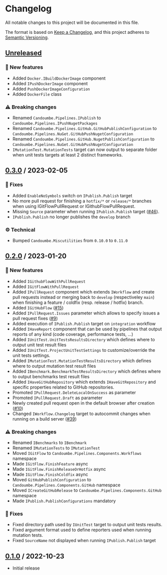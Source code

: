 # Changelog

All notable changes to this project will be documented in this file.

The format is based on [Keep a Changelog](https://keepachangelog.com/en/1.0.0/),
and this project adheres to [Semantic Versioning](https://semver.org/spec/v2.0.0.html).

## [Unreleased]
### 🚀 New features
- Added `Docker.IBuildDockerImage` component
- Added `IPushDockerImage` component
- Added `PushDockerImageConfiguration`
- Added `DockerFile` class

### ⚠️ Breaking changes
- Renamed `Candoumbe.Pipelines.IPublish` to `Candoumbe.Pipelines.IPushNugetPackages`
- Renamed `Candoumbe.Pipelines.GitHub.GitHubPublishConfiguration` to `Candoumbe.Pipelines.NuGet.GitHubPushNugetConfiguration`
- Renamed `Candoumbe.Pipelines.GitHub.NugetPublishConfiguration` to `Candoumbe.Pipelines.NuGet.GitHubPushNugetConfiguration`
- `IMutationTest.MutationTests` target can now output to separate folder when unit tests targets at least 2 distinct frameworks.

## [0.3.0] / 2023-02-05
### 🔧 Fixes
- Added `EnableNoSymbols` switch on `IPublish.Publish` target
- No more pull request for finishing a `hotfix/*` or  `release/*` branches when using IGitFlowPullRequest or IGithubFlowPullRequest.
- Missing `Source` parameter when running `IPublish.Publish` target ([#46](https://github.com/candoumbe/Pipelines)).
- `IPublish.Publish` no longer publishes the `develop` branch

### ⚙️ Technical
- Bumped `Candoumbe.Miscutilities` from `0.10.0` to `0.11.0`

## [0.2.0] / 2023-01-20
### 🚀 New features
- Added `IGithubFlowWithPullRequest`
- Added `IGitFlowWithPullRequest`
- Added `IPullRequest` component which extends `IWorkflow` and create pull requests instead or merging back to `develop` (respectiveley `main`) when finishing a feature / coldfix (resp. release / hotfix) branch.
- Added `IGitHubFlow` ([#15](https://github.com/candoumbe/pipelines/issues/15))
- Added `IPullRequest.Issues` parameter which allows to specify issues a pull request fixes ([#9](https://github.com/candoumbe/pipelines/issues/9))
- Added execution of `IPublish.Publish` target on `integration` workflow
- Added `IHaveReport` component that can be used by pipelines that output reports of any kind (code coverage, performance tests, ...)
- Added `IUnitTest.UnitTestsResultsDirectory` which defines where to output unit test result files
- Added `IUnitTest.ProjectUnitTestSettings` to customize/override the unit tests settings.
- Added `IMutationTest.MutationTestResultsDirectory` which defines where to output mutation test result files
- Added `IBenchmark.BenchmarkTestResultsDirectory` which defines where to output benchmarks test result files
- Added `IHaveGitHubRepository` which extends `IHaveGitRepository` and specific properties related to GitHub repositories.
- Promoted `IPullRequest.DeleteLocalOnSuccess` as parameter
- Promoted `IPullRequest.Draft` as parameter
- Newly created pull request open in the default browser after creation ([#10](https://github.com/candoumbe/pipelines/issues/10))
- Changed `IWorkflow.Changelog` target to autocommit changes when running on a build server ([#39](https://github.com/candoumbe/pipelines/issues/39))

### ⚠️ Breaking changes
- Renamed `IBenchmarks` to `IBenchmark`
- Renamed `IMutationTests` to `IMutationTest`
- Moved `IGitFlow` to `Candoumbe.Pipelines.Components.Workflows` namespace
- Made `IGitFlow.FinishFeature` async
- Made `IGitFlow.FinishReleaseOrHotfix` async
- Made `IGitFlow.FinishColdfix` async
- Moved `GitHubPublishConfiguration` to `Candoumbe.Pipelines.Components.GitHub` namespace
- Moved `ICreateGitHubRelease` to `Candoumbe.Pipelines.Components.GitHub` namespace
- Made `IPublish.PublishConfigurations` mandatory

### 🔧 Fixes
- Fixed directory path used by `IUnitTest` target to output unit tests results.
- Fixed argument format used to define reporters used when running mutation tests.
- Fixed `SourceName` not displayed when running `IPublish.Publish` target

## [0.1.0] / 2022-10-23
- Initial release

[Unreleased]: https://github.com/candoumbe/Pipelines/compare/0.3.0...HEAD
[0.3.0]: https://github.com/candoumbe/Pipelines/compare/0.2.0...0.3.0
[0.2.0]: https://github.com/candoumbe/Pipelines/compare/0.1.0...0.2.0
[0.1.0]: https://github.com/candoumbe/Pipelines/tree/0.1.0

